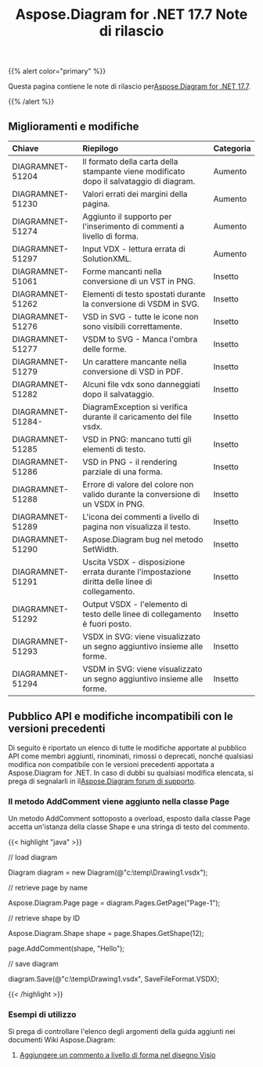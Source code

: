 ﻿---
title: Aspose.Diagram for .NET 17.7 Note di rilascio
type: docs
weight: 60
url: /it/net/aspose-diagram-for-net-17-7-release-notes/
---
{{% alert color="primary" %}} 

 Questa pagina contiene le note di rilascio per[Aspose.Diagram for .NET 17.7](https://www.nuget.org/packages/Aspose.Diagram/17.7.0).

{{% /alert %}} 
## **Miglioramenti e modifiche**

|**Chiave**|**Riepilogo**|**Categoria**|
|:- |:- |:- |
|DIAGRAMNET-51204|Il formato della carta della stampante viene modificato dopo il salvataggio di diagram.|Aumento|
|DIAGRAMNET-51230|Valori errati dei margini della pagina.|Aumento|
|DIAGRAMNET-51274|Aggiunto il supporto per l'inserimento di commenti a livello di forma.|Aumento|
|DIAGRAMNET-51297|Input VDX - lettura errata di SolutionXML.|Aumento|
|DIAGRAMNET-51061|Forme mancanti nella conversione di un VST in PNG.|Insetto|
|DIAGRAMNET-51262|Elementi di testo spostati durante la conversione di VSDM in SVG.|Insetto|
|DIAGRAMNET-51276|VSD in SVG - tutte le icone non sono visibili correttamente.|Insetto|
|DIAGRAMNET-51277|VSDM to SVG - Manca l'ombra delle forme.|Insetto|
|DIAGRAMNET-51279|Un carattere mancante nella conversione di VSD in PDF.|Insetto|
|DIAGRAMNET-51282|Alcuni file vdx sono danneggiati dopo il salvataggio.|Insetto|
|DIAGRAMNET-51284-|DiagramException si verifica durante il caricamento del file vsdx.|Insetto|
|DIAGRAMNET-51285|VSD in PNG: mancano tutti gli elementi di testo.|Insetto|
|DIAGRAMNET-51286|VSD in PNG - il rendering parziale di una forma.|Insetto|
|DIAGRAMNET-51288|Errore di valore del colore non valido durante la conversione di un VSDX in PNG.|Insetto|
|DIAGRAMNET-51289|L'icona dei commenti a livello di pagina non visualizza il testo.|Insetto|
|DIAGRAMNET-51290|Aspose.Diagram bug nel metodo SetWidth.|Insetto|
|DIAGRAMNET-51291|Uscita VSDX - disposizione errata durante l'impostazione diritta delle linee di collegamento.|Insetto|
|DIAGRAMNET-51292|Output VSDX - l'elemento di testo delle linee di collegamento è fuori posto.|Insetto|
|DIAGRAMNET-51293|VSDX in SVG: viene visualizzato un segno aggiuntivo insieme alle forme.|Insetto|
|DIAGRAMNET-51294|VSDM in SVG: viene visualizzato un segno aggiuntivo insieme alle forme.|Insetto|
## **Pubblico API e modifiche incompatibili con le versioni precedenti**
Di seguito è riportato un elenco di tutte le modifiche apportate al pubblico API come membri aggiunti, rinominati, rimossi o deprecati, nonché qualsiasi modifica non compatibile con le versioni precedenti apportata a Aspose.Diagram for .NET. In caso di dubbi su qualsiasi modifica elencata, si prega di segnalarli in il[Aspose.Diagram forum di supporto](https://forum.aspose.com/c/diagram/17).
### **Il metodo AddComment viene aggiunto nella classe Page**
Un metodo AddComment sottoposto a overload, esposto dalla classe Page accetta un'istanza della classe Shape e una stringa di testo del commento.

{{< highlight "java" >}}

 // load diagram

Diagram diagram = new Diagram(@"c:\temp\Drawing1.vsdx");

// retrieve page by name

Aspose.Diagram.Page page = diagram.Pages.GetPage("Page-1");

// retrieve shape by ID

Aspose.Diagram.Shape shape = page.Shapes.GetShape(12);

page.AddComment(shape, "Hello");

// save diagram

diagram.Save(@"c:\temp\Drawing1.vsdx", SaveFileFormat.VSDX);

{{< /highlight >}}
### **Esempi di utilizzo**
Si prega di controllare l'elenco degli argomenti della guida aggiunti nei documenti Wiki Aspose.Diagram:

1. [Aggiungere un commento a livello di forma nel disegno Visio](/diagram/it/net/working-with-comments/#workingwithcomments-addashape-levelcommentinvisiodrawing)
